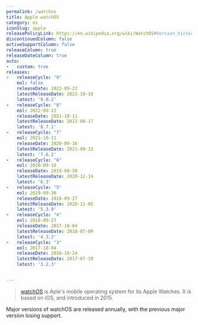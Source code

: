```yaml
---
permalink: /watchos
title: Apple watchOS
category: os
iconSlug: apple
releasePolicyLink: https://en.wikipedia.org/wiki/WatchOS#Version_history
discontinuedColumn: false
activeSupportColumn: false
releaseColumn: true
releaseDateColumn: true
auto:
-   custom: true
releases:
-   releaseCycle: "9"
    eol: false
    releaseDate: 2022-09-22
    latestReleaseDate: 2022-10-10
    latest: '9.0.2'
-   releaseCycle: "8"
    eol: 2022-09-22
    releaseDate: 2021-10-11
    latestReleaseDate: 2022-08-17
    latest: '8.7.1'
-   releaseCycle: "7"
    eol: 2021-10-11
    releaseDate: 2020-09-16
    latestReleaseDate: 2021-09-13
    latest: '7.6.2'
-   releaseCycle: "6"
    eol: 2020-09-16
    releaseDate: 2019-09-30
    latestReleaseDate: 2020-12-14
    latest: '6.3'
-   releaseCycle: "5"
    eol: 2019-09-30
    releaseDate: 2018-09-27
    latestReleaseDate: 2020-11-05
    latest: '5.3.9'
-   releaseCycle: "4"
    eol: 2018-09-27
    releaseDate: 2017-10-04
    latestReleaseDate: 2018-07-09
    latest: '4.3.2'
-   releaseCycle: "3"
    eol: 2017-10-04
    releaseDate: 2016-10-24
    latestReleaseDate: 2017-07-19
    latest: '3.2.3'


---
```


> [watchOS](https://www.apple.com/watchos/) is Aple's mobile operating system for its Apple Watches. It is based on iOS, and introduced in 2015.

Major versions of watchOS are released annually, with the previous major version losing support.
